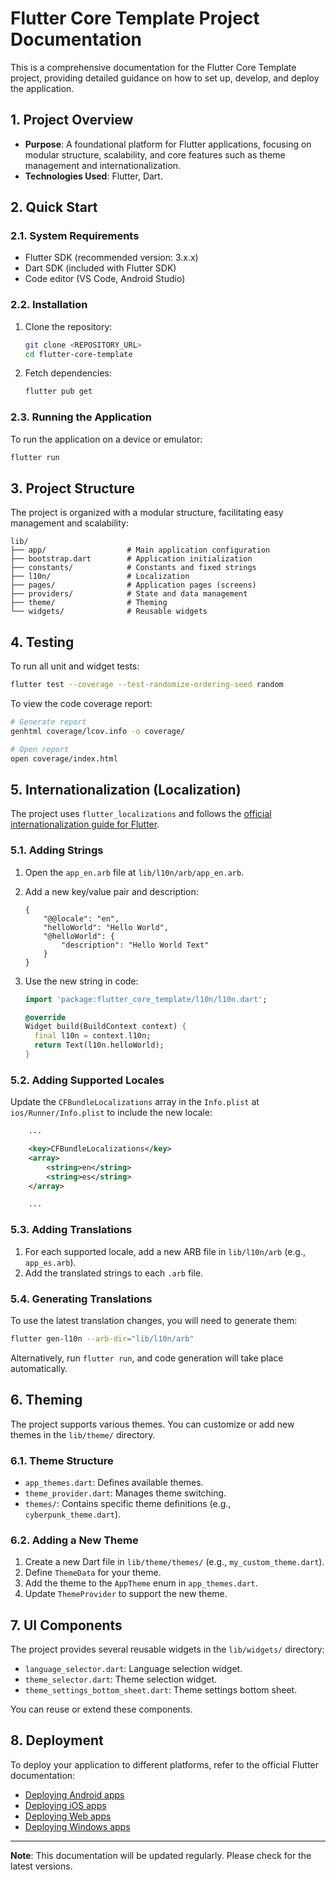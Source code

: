 # Flutter Core Template Project Documentation

This is a comprehensive documentation for the Flutter Core Template project, providing detailed guidance on how to set up, develop, and deploy the application.

## 1. Project Overview

-   **Purpose**: A foundational platform for Flutter applications, focusing on modular structure, scalability, and core features such as theme management and internationalization.
-   **Technologies Used**: Flutter, Dart.

## 2. Quick Start

### 2.1. System Requirements

-   Flutter SDK (recommended version: 3.x.x)
-   Dart SDK (included with Flutter SDK)
-   Code editor (VS Code, Android Studio)

### 2.2. Installation

1.  Clone the repository:

    ```bash
    git clone <REPOSITORY_URL>
    cd flutter-core-template
    ```

2.  Fetch dependencies:

    ```bash
    flutter pub get
    ```

### 2.3. Running the Application

To run the application on a device or emulator:

```bash
flutter run
```

## 3. Project Structure

The project is organized with a modular structure, facilitating easy management and scalability:

```
lib/
├── app/                  # Main application configuration
├── bootstrap.dart        # Application initialization
├── constants/            # Constants and fixed strings
├── l10n/                 # Localization
├── pages/                # Application pages (screens)
├── providers/            # State and data management
├── theme/                # Theming
└── widgets/              # Reusable widgets
```

## 4. Testing

To run all unit and widget tests:

```bash
flutter test --coverage --test-randomize-ordering-seed random
```

To view the code coverage report:

```bash
# Generate report
genhtml coverage/lcov.info -o coverage/

# Open report
open coverage/index.html
```

## 5. Internationalization (Localization)

The project uses `flutter_localizations` and follows the [official internationalization guide for Flutter](https://flutter.dev/docs/development/accessibility-and-localization/internationalization).

### 5.1. Adding Strings

1.  Open the `app_en.arb` file at `lib/l10n/arb/app_en.arb`.
2.  Add a new key/value pair and description:

    ```arb
    {
        "@@locale": "en",
        "helloWorld": "Hello World",
        "@helloWorld": {
            "description": "Hello World Text"
        }
    }
    ```

3.  Use the new string in code:

    ```dart
    import 'package:flutter_core_template/l10n/l10n.dart';

    @override
    Widget build(BuildContext context) {
      final l10n = context.l10n;
      return Text(l10n.helloWorld);
    }
    ```

### 5.2. Adding Supported Locales

Update the `CFBundleLocalizations` array in the `Info.plist` at `ios/Runner/Info.plist` to include the new locale:

```xml
    ...

    <key>CFBundleLocalizations</key>
	<array>
		<string>en</string>
		<string>es</string>
	</array>

    ...
```

### 5.3. Adding Translations

1.  For each supported locale, add a new ARB file in `lib/l10n/arb` (e.g., `app_es.arb`).
2.  Add the translated strings to each `.arb` file.

### 5.4. Generating Translations

To use the latest translation changes, you will need to generate them:

```bash
flutter gen-l10n --arb-dir="lib/l10n/arb"
```

Alternatively, run `flutter run`, and code generation will take place automatically.

## 6. Theming

The project supports various themes. You can customize or add new themes in the `lib/theme/` directory.

### 6.1. Theme Structure

-   `app_themes.dart`: Defines available themes.
-   `theme_provider.dart`: Manages theme switching.
-   `themes/`: Contains specific theme definitions (e.g., `cyberpunk_theme.dart`).

### 6.2. Adding a New Theme

1.  Create a new Dart file in `lib/theme/themes/` (e.g., `my_custom_theme.dart`).
2.  Define `ThemeData` for your theme.
3.  Add the theme to the `AppTheme` enum in `app_themes.dart`.
4.  Update `ThemeProvider` to support the new theme.

## 7. UI Components

The project provides several reusable widgets in the `lib/widgets/` directory:

-   `language_selector.dart`: Language selection widget.
-   `theme_selector.dart`: Theme selection widget.
-   `theme_settings_bottom_sheet.dart`: Theme settings bottom sheet.

You can reuse or extend these components.

## 8. Deployment

To deploy your application to different platforms, refer to the official Flutter documentation:

-   [Deploying Android apps](https://docs.flutter.dev/deployment/android)
-   [Deploying iOS apps](https://docs.flutter.dev/deployment/ios)
-   [Deploying Web apps](https://docs.flutter.dev/deployment/web)
-   [Deploying Windows apps](https://docs.flutter.dev/deployment/windows)

---

**Note**: This documentation will be updated regularly. Please check for the latest versions.